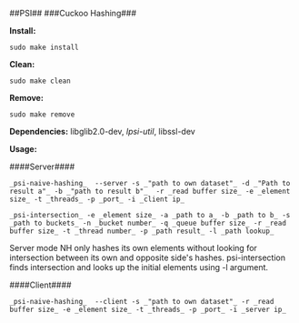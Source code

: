 ##PSI##
###Cuckoo Hashing###

__Install:__ 
```
sudo make install
```

__Clean:__ 
```
sudo make clean
```

__Remove:__ 
```
sudo make remove
```

__Dependencies:__ libglib2.0-dev, _lpsi-util_, libssl-dev

__Usage:__ 

####Server####
```
_psi-naive-hashing_  --server -s _"path to own dataset"_ -d _"Path to result a"_ -b _"path to result b"_  -r _read buffer size_ -e _element size_ -t _threads_ -p _port_ -i _client ip_
```
```
_psi-intersection_ -e _element size_ -a _path to a_ -b _path to b_ -s _path to buckets_ -n _bucket number_ -q _queue buffer size_ -r _read buffer size_ -t _thread number_ -p _path result_ -l _path lookup_
```
Server mode NH only hashes its own elements without looking for intersection between its own and opposite side's hashes. 
psi-intersection finds intersection and looks up the initial elements using -l argument.

####Client####
```
_psi-naive-hashing_  --client -s _"path to own dataset"_ -r _read buffer size_ -e _element size_ -t _threads_ -p _port_ -i _server ip_
```
